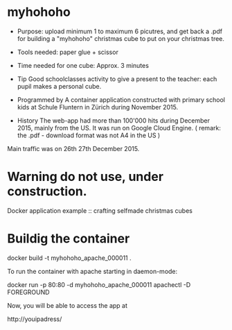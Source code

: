 # myhohoho

- Purpose:
upload minimum 1 to maximum 6 picutres, and get back a .pdf for building a "myhohoho" christmas cube to put on your christmas tree.

- Tools needed:
paper glue + scissor

- Time needed for one cube:
Approx. 3 minutes

- Tip
Good schoolclasses activity to give a present to the teacher: each pupil makes a personal cube.

- Programmed by
A container application constructed with primary school kids at Schule Fluntern in Zürich during November 2015.

- History
The web-app had more than 100'000 hits during December 2015, mainly from the US. It was run on Google Cloud Engine.
( remark: the .pdf - download format was not A4 in the US )

Main traffic was on 26th 27th December 2015.


# Warning do not use, under construction.

Docker application example :: crafting selfmade christmas cubes 

# Buildig the container

docker build -t myhohoho_apache_000011 .

To run the container with apache starting in daemon-mode:

docker run -p 80:80 -d myhohoho_apache_000011 apachectl -D FOREGROUND

Now, you will be able to access the app at

http://youipadress/


 
